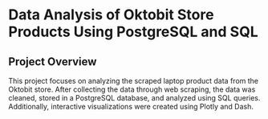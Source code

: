 # Data Analysis of Oktobit Store Products Using PostgreSQL and SQL

## Project Overview
This project focuses on analyzing the scraped laptop product data from the Oktobit store. After collecting the data through web scraping, the data was cleaned, stored in a PostgreSQL database, and analyzed using SQL queries. Additionally, interactive visualizations were created using Plotly and Dash.

